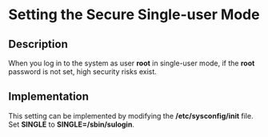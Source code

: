 # Setting the Secure Single-user Mode<a name="EN-US_TOPIC_0192977563"></a>

## Description<a name="en-us_topic_0152100389_s44a0f8c88c3f4133b947b003846078aa"></a>

When you log in to the system as user  **root**  in single-user mode, if the  **root**  password is not set, high security risks exist.

## Implementation<a name="en-us_topic_0152100389_s8beca83efcbd4f94ab4261c676d21ea0"></a>

This setting can be implemented by modifying the  **/etc/sysconfig/init**  file. Set  **SINGLE**  to  **SINGLE=/sbin/sulogin**.

